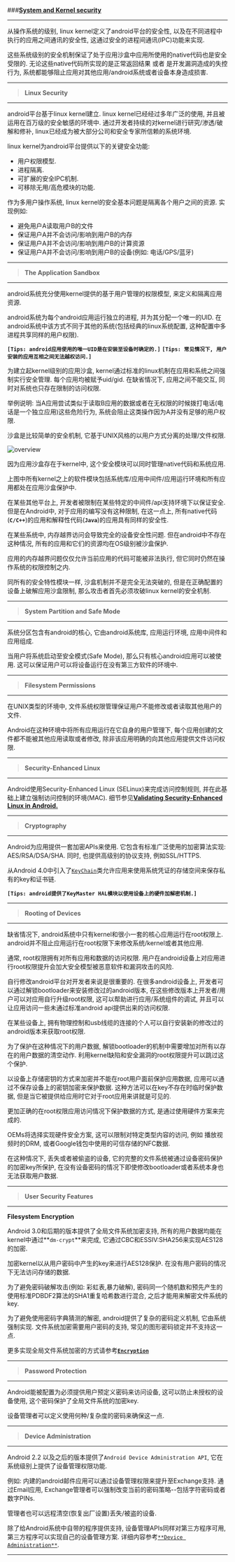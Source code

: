 
###[**System and Kernel security**](http://source.android.com/security/overview/kernel-security.html)

-----
从操作系统的级别, linux kernel定义了android平台的安全性, 以及在不同进程中执行的应用之间通讯的安全性, 这通过安全的进程间通讯(IPC)功能来实现. 

这些系统级别的安全机制保证了处于应用沙盒中应用所使用的native代码也是安全受限的. 无论这些native代码所实现的是正常返回结果 或者 是开发漏洞造成的失控行为, 系统都能够阻止应用对其他应用/android系统或者设备本身造成损害. 

-----
> **Linux Security**

-----
android平台基于linux kernel建立. linux kernel已经经过多年广泛的使用, 并且被运用在百万级的安全敏感的环境中. 通过开发者持续的对kernel进行研究/渗透/破解和修补, linux已经成为被大部分公司和安全专家所信赖的系统环境.

linux kernel为android平台提供以下的关键安全功能:

 - 用户权限模型.
 - 进程隔离.
 - 可扩展的安全IPC机制.
 - 可移除无用/高危模块的功能.

作为多用户操作系统, linux kernel的安全基本问题是隔离各个用户之间的资源. 实现例如:

 - 避免用户A读取用户B的文件
 - 保证用户A并不会访问/影响到用户B的内存
 - 保证用户A并不会访问/影响到用户B的计算资源
 - 保证用户A并不会访问/影响到用户B的设备(例如: 电话/GPS/蓝牙)

-----
> **The Application Sandbox**

-----
android系统充分使用kernel提供的基于用户管理的权限模型, 来定义和隔离应用资源. 

android系统为每个android应用运行独立的进程, 并为其分配一个唯一的UID. 在android系统中该方式不同于其他的系统(包括经典的linux系统配置, 这种配置中多进程共享同样的用户权限).

**`[Tips: android应用使用的唯一UID是在安装至设备时确定的.]`**
**`[Tips: 常见情况下, 用户安装的应用互相之间无法越权访问.]`**

为建立起kernel级别的应用沙盒, kernel通过标准的linux机制在应用和系统之间强制实行安全管理. 每个应用均被赋予uid/gid. 在缺省情况下, 应用之间不能交互, 同时对系统也只存在限制的访问权限. 

举例说明: 当A应用尝试类似于读取B应用的数据或者在无权限的时候拨打电话(电话是一个独立应用)这些危险行为, 系统会阻止这类操作因为A并没有足够的用户权限. 

沙盒是比较简单的安全机制, 它基于UNIX风格的以用户方式分离的处理/文件权限.

![overview](http://source.android.com/security/images/android_software_stack.png)

因为应用沙盒存在于kernel中, 这个安全模块可以同时管理native代码和系统应用. 

上图中所有kernel之上的软件模块包括系统库/应用中间件/应用运行环境和所有应用都处在应用沙盒保护中. 

在某些其他平台上, 开发者被限制在某些特定的中间件/api支持环境下以保证安全. 但是在Android中, 对于应用的编写没有这种限制, 在这一点上, 所有native代码(**`C/C++`**)的应用和解释性代码(**`Java`**)的应用具有同样的安全性.

在某些系统中, 内存越界访问会导致完全的设备安全性问题. 但在android中不存在这种情况, 所有的应用和它们的资源均在OS级别被沙盒保护. 

应用的内存越界问题仅仅允许当前应用的代码可能被非法执行, 但它同时仍然在操作系统的权限控制之内.

同所有的安全特性模块一样, 沙盒机制并不是完全无法突破的, 但是在正确配置的设备上破解应用沙盒限制, 那么攻击者首先必须攻破linux kernel的安全机制.

-----
> **System Partition and Safe Mode**

-----
系统分区包含有android的核心, 它由android系统库, 应用运行环境, 应用中间件和应用组成. 

当用户将系统启动至安全模式(Safe Mode), 那么只有核心android应用可以被使用. 这可以保证用户可以将设备运行在没有第三方软件的环境中.

-----
> **Filesystem Permissions**

-----
在UNIX类型的环境中, 文件系统权限管理保证用户不能修改或者读取其他用户的文件. 

Android在这种环境中将所有应用运行在它自身的用户管理下, 每个应用创建的文件都不能被其他应用读取或者修改, 除非该应用明确的向其他应用提供文件访问权限.

-----
> **Security-Enhanced Linux**

-----
Android使用Security-Enhanced Linux (SELinux)来完成访问控制规则, 并在此基础上建立强制访问控制的环境(MAC). 细节参见[**Validating Security-Enhanced Linux in Android.**](http://source.android.com/security/selinux/index.html)

-----
> **Cryptography**

-----
Android为应用提供一套加密APIs来使用. 它包含有标准广泛使用的加密算法实现: AES/RSA/DSA/SHA. 同时, 也提供高级别的协议支持, 例如SSL/HTTPS. 

从Android 4.0中引入了[`KeyChain`](http://developer.android.com/reference/android/security/KeyChain.html)类允许应用来使用系统凭证的存储空间来保存私有的key和证书链.

**`[Tips: android提供了KeyMaster HAL模块以使用设备上的硬件加解密机制.]`**

-----
> **Rooting of Devices**

-----
缺省情况下, android系统中只有kernel和很小一套的核心应用运行在root权限上. android并不阻止应用运行在root权限下来修改系统/kernel或者其他应用. 

通常, root权限拥有对所有应用和数据的访问权限. 用户在android设备上对应用进行root权限提升会加大安全模型被恶意软件和漏洞攻击的风险.

自行修改android平台对开发者来说是很重要的. 在很多android设备上, 开发者可以通过解锁bootloader来安装修改过的android版本, 在这些修改版本上开发者/用户可以对应用自行升级root权限, 这可以帮助进行应用/系统组件的调试, 并且可以让应用访问一些未通过标准android api提供出来的访问权限.

在某些设备上, 拥有物理控制和usb线缆的连接的个人可以自行安装新的修改过的android版本来获取root权限. 

为了保护在这种情况下的用户数据, 解锁bootloader的机制中需要增加对所有以存在的用户数据的清空动作. 利用kernel缺陷和安全漏洞的root权限提升可以跳过这个保护.

以设备上存储密钥的方式来加密并不能在root用户面前保护应用数据, 应用可以通过不保存设备上的密钥加密来保护数据. 这种方法可以在key不存在时临时保护数据, 但是当它被提供给应用时它对于root应用来讲就是可见的.

更加正确的在root权限应用访问情况下保护数据的方式, 是通过使用硬件方案来完成的. 

OEMs将选择实现硬件安全方案, 这可以限制对特定类型内容的访问, 例如 播放视频时的DRM, 或者Google钱包中使用的可信存储的NFC数据.

在这种情况下, 丢失或者被偷盗的设备, 它的完整的文件系统被通过设备密码保护的加密key所保护, 在没有设备密码的情况下即使修改bootloader或者系统本身也无法获取用户数据.

-----
> **User Security Features**

-----
**Filesystem Encryption**

Android 3.0和后期的版本提供了全局文件系统加密支持, 所有的用户数据均能在kernel中通过**`dm-crypt`**来完成, 它通过CBC和ESSIV:SHA256来实现AES128的加密. 

加密kernel以从用户密码中产生的key来进行AES128保护. 在没有用户密码的情况下无法访问存储的数据. 

为了避免密码破解攻击(例如: 彩虹表,暴力破解), 密码同一个随机数和预先产生的使用标准PDBDF2算法的SHA1重复哈希数进行混合, 之后才能用来解密文件系统的key. 

为了避免使用密码字典猜测的解密, android提供了复杂的密码定义机制, 它由系统强制实现. 文件系统加密需要用户密码的支持, 常见的图形密码锁定并不支持这一点.

更多实现全局文件系统加密的方式请参考[**`Encryption`**](http://source.android.com/security/encryption/index.html)

-----
> **Password Protection**

-----
Android能被配置为必须提供用户预定义密码来访问设备, 这可以防止未授权的设备使用, 这个密码保护了全局文件系统的加密key.

设备管理者可以定义使用何种/复杂度的密码来确保这一点.

-----
> **Device Administration**

-----
Android 2.2 以及之后的版本提供了`Android Device Administration API`, 它在系统级别上提供了设备管理权限功能. 

例如: 内建的android邮件应用可以通过设备管理权限来提升至Exchange支持. 通过Email应用, Exchange管理者可以强制改变当前的密码策略--包括字符密码或者数字PINs. 

管理者也可以远程清空(恢复出厂设置)丢失/被盗的设备.

除了给Android系统中自带的程序提供支持, 设备管理APIs同样对第三方程序可用, 第三方程序可以实现自己的设备管理方案. 详细内容参考[`**Device Administration**`](https://developer.android.com/guide/topics/admin/device-admin.html).

-----
